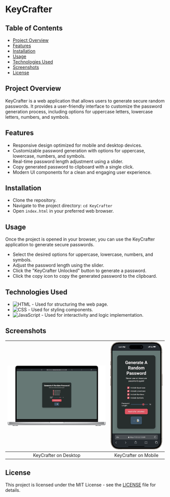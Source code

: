 # **KeyCrafter**

## **Table of Contents**
- [Project Overview](#project-overview)
- [Features](#features)
- [Installation](#installation)
- [Usage](#usage)
- [Technologies Used](#technologies-used)
- [Screenshots](#screenshots)
- [License](#license)

## **Project Overview**
KeyCrafter is a web application that allows users to generate secure random passwords. It provides a user-friendly interface to customize the password generation process, including options for uppercase letters, lowercase letters, numbers, and symbols.

## **Features**
- Responsive design optimized for mobile and desktop devices.
- Customizable password generation with options for uppercase, lowercase, numbers, and symbols.
- Real-time password length adjustment using a slider.
- Copy generated password to clipboard with a single click.
- Modern UI components for a clean and engaging user experience.

## **Installation**

- Clone the repository.
- Navigate to the project directory: `cd KeyCrafter`
- Open `index.html` in your preferred web browser.

## **Usage**
Once the project is opened in your browser, you can use the KeyCrafter application to generate secure passwords.

- Select the desired options for uppercase, lowercase, numbers, and symbols.
- Adjust the password length using the slider.
- Click the "KeyCrafter Unlocked" button to generate a password.
- Click the copy icon to copy the generated password to the clipboard.

## **Technologies Used**

- ![HTML](https://img.shields.io/badge/HTML-E34F26?style=for-the-badge&logo=html5&logoColor=white) - Used for structuring the web page.
- ![CSS](https://img.shields.io/badge/CSS-1572B6?style=for-the-badge&logo=css3&logoColor=white) - Used for styling components.
- ![JavaScript](https://img.shields.io/badge/JavaScript-F7DF1E?style=for-the-badge&logo=javascript&logoColor=black) - Used for interactivity and logic implementation.

## **Screenshots**

| <img src="./images/Macbook-PRO-16-2021-127.0.0.1.png" width="400"> | <img src="./images/iPhone-15-PRO-MAX-127.0.0.1.png" width="200"> |
|:--------------------------------------------------:|:------------------------------------------------:|
| KeyCrafter on Desktop                              | KeyCrafter on Mobile                             |

## **License**
This project is licensed under the MIT License - see the [LICENSE](LICENSE) file for details.

<!-- IVIonsters Designs -->